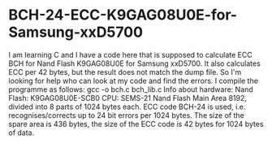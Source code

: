 # BCH-24-ECC-K9GAG08U0E-for-Samsung-xxD5700
I am learning C and I have a code here that is supposed to calculate ECC BCH for Nand Flash K9GAG08U0E for Samsung xxD5700. It also calculates ECC per 42 bytes, but the result does not match the dump file. So I'm looking for help who can look at my code and find the errors.
I compile the programme as follows: gcc -o bch.c bch_lib.c
Info about hardware: 
Nand Flash: K9GAG08U0E-SCB0
CPU: SEMS-21
Nand Flash Main Area 8192, divided into 8 parts of 1024 bytes each. ECC code BCH-24 is used, i.e. recognises/corrects up to 24 bit errors per 1024 bytes.
The size of the spare area is 436 bytes, the size of the ECC code is 42 bytes for 1024 bytes of data.
